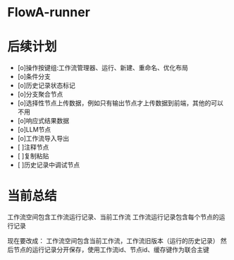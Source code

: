# FlowA-runner

# 后续计划
* [o]操作按键组:工作流管理器、运行、新建、重命名、优化布局
* [o]条件分支
* [o]历史记录状态标记
* [o]分支聚合节点
* [o]选择性节点上传数据，例如只有输出节点才上传数据到前端，其他的可以不用
* [o]响应式结果数据
* [o]LLM节点
* [o]工作流导入导出
* [ ]注释节点
* [ ]复制粘贴
* [ ]历史记录中调试节点

# 当前总结
工作流空间包含工作流运行记录、当前工作流
工作流运行记录包含每个节点的运行记录

现在要改成：
工作流空间包含当前工作流，工作流旧版本（运行的历史记录）
然后节点的运行记录分开保存，使用工作流id、节点id、缓存键作为联合主键